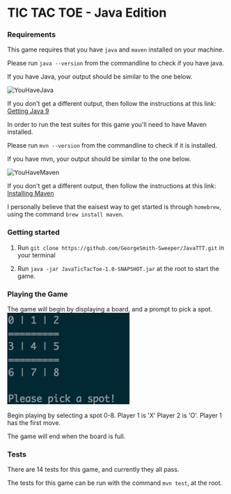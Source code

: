# TIC TAC TOE - Java Edition

### Requirements
This game requires that you have `java` and `maven` installed on your machine.

Please run `java --version` from the commandline to check if you have java.

If you have Java, your output should be similar to the one below.

![YouHaveJava](/images/YouHaveJava?raw=true)

If you don't get a different output, then follow the instructions at this link: [Getting Java 9](http://www.oracle.com/technetwork/java/javase/downloads/jdk9-downloads-3848520.html)

In order to run the test suites for this game you'll need to have Maven installed.

Please run `mvn --version` from the commandline to check if it is installed.

If you have mvn, your output should be similar to the one below.

![YouHaveMaven](/images/YouHaveMaven?raw=true)

If you don't get a different output, then follow the instructions at this link: [Installing Maven](https://maven.apache.org/download.cgi)

I personally believe that the eaisest way to get started is through `homebrew`, using the command `brew install maven`.

### Getting started

1. Run `git clone https://github.com/GeorgeSmith-Sweeper/JavaTTT.git` in your terminal

2. Run `java -jar JavaTicTacToe-1.0-SNAPSHOT.jar` at the root to start the game.

### Playing the Game

The game will begin by displaying a board, and a prompt to pick a spot.
![Game Start](/images/GameStart.png?raw=true)

Begin playing by selecting a spot 0-8.
Player 1 is 'X' Player 2 is 'O'.
Player 1 has the first move.

The game will end when the board is full.

### Tests

There are 14 tests for this game, and currently they all pass.

The tests for this game can be run with the command `mvn test`, at the root.
